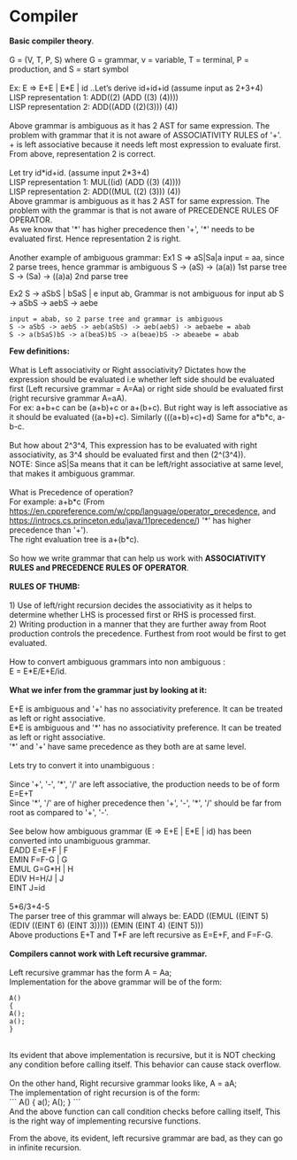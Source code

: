 # Compiler<br/>

**Basic compiler theory**.<br/>
<br/>
G = (V, T, P, S) where G = grammar, v = variable, T = terminal, P = production, and S = start symbol<br/>
<br/>
Ex: E => E+E | E\*E | id ..Let’s derive id+id+id   (assume input as 2+3+4)<br/>
LISP representation 1:	ADD((2) (ADD ((3) (4))))<br/>
LISP representation 2:	ADD((ADD ((2)(3))) (4))<br/>
<br/>
Above grammar is ambiguous as it has 2 AST for same expression. The problem with grammar that it is not aware of ASSOCIATIVITY RULES of '+'. + is left associative because it needs left most expression to evaluate first.<br/>
From above, representation 2 is correct.<br/>
<br/>
Let try id\*id+id. (assume input 2\*3+4)<br/>
LISP representation 1:	MUL((id) (ADD ((3) (4))))<br/>
LISP representation 2:  ADD((MUL ((2) (3))) (4))<br/>
Above grammar is ambiguous  as it has 2 AST for same expression. The problem with the grammar is that is not aware of PRECEDENCE RULES OF OPERATOR. <br/>
As we know that '\*' has higher precedence then '+', '\*' needs to be evaluated first. Hence representation 2 is right.<br/>
<br/>
Another example of ambiguous  grammar:
Ex1	S => aS|Sa|a  input = aa, since 2 parse trees, hence grammar is ambiguous 
	S -> (aS) -> (a(a)) 1st parse tree
	S -> (Sa) -> ((a)a) 2nd parse tree
	
Ex2	S -> aSbS | bSaS | e   input ab, Grammar is not ambiguous  for input ab
	S -> aSbS -> aebS -> aebe
	
	input = abab, so 2 parse tree and grammar is ambiguous 
	S -> aSbS -> aebS -> aeb(aSbS) -> aeb(aebS) -> aebaebe = abab
	S -> a(bSaS)bS -> a(beaS)bS -> a(beae)bS -> abeaebe = abab
	
**Few definitions:**<br/>
<br/>
What is Left associativity or Right associativity?
Dictates how the expression should be evaluated i.e whether left side should be evaluated first (Left recursive grammar = A=Aa) or right side should be evaluated first (right recursive grammar A=aA).<br/>
For ex: a+b+c can be (a+b)+c or a+(b+c). But right way is left associative as it should be evaluated ((a+b)+c). Similarly (((a+b)+c)+d)
Same for a\*b\*c, a-b-c.<br/>
<br/>
But how about 2^3^4, This expression has to be evaluated with right associativity, as 3^4 should be evaluated first and then (2^(3^4)).<br/>
NOTE: Since aS|Sa means that it can be left/right associative at same level, that makes it ambiguous  grammar.<br/>
<br/>
What is Precedence of operation?<br/>
For example: a+b\*c (From https://en.cppreference.com/w/cpp/language/operator_precedence, and https://introcs.cs.princeton.edu/java/11precedence/) '\*' has higher precedence than '+'). <br/>
The right evaluation tree is a+(b\*c).<br/>
<br/>
So how we write grammar that can help us work with **ASSOCIATIVITY RULES and PRECEDENCE RULES OF OPERATOR**.<br/>
<br/>
**RULES OF THUMB:**<br/>
<br/>
	1) Use of left/right recursion decides the associativity as it helps to determine whether LHS is processed first or RHS is processed first.<br/>
	2) Writing production in a manner that they are further away from Root production controls the precedence. Furthest from root would be first to get evaluated.<br/>
<br/>
How to convert ambiguous  grammars into non ambiguous :<br/>
E = E\*E/E+E/id. <br/>
<br/>
**What we infer from the grammar just by looking at it:**<br/>
<br/>
E+E is ambiguous  and '+' has no associativity preference. It can be treated as left or right associative.<br/>
E\*E is ambiguous  and '\*' has no associativity preference. It can be treated as left or right associative.<br/>
'\*' and '+' have same precedence as they both are at same level. <br/>
<br/>
Lets try to convert it into unambiguous :<br/>
<br/>
Since '+', '-', '\*', '/' are left associative, the production needs to be of form E=E+T<br/>
Since '\*', '/' are of higher precedence then '+', '-',  '\*', '/'  should be far from root as compared to '+', '-'.<br/>
<br/>
See below how ambiguous  grammar (E => E+E | E\*E | id) has been converted into unambiguous  grammar.<br/>
EADD	E=E+F | F<br/>
EMIN	F=F-G | G<br/>
EMUL	G=G\*H | H<br/>
EDIV	H=H/J | J<br/>
EINT	J=id<br/>
<br/>
5\*6/3+4-5<br/>
The parser tree of this grammar will always be: EADD ((EMUL ((EINT 5) (EDIV ((EINT 6) (EINT 3))))) (EMIN (EINT 4) (EINT 5)))<br/>
Above productions E+T and T\*F are left recursive as E=E+F, and F=F-G.<br/>
<br/>
**Compilers cannot work with Left recursive grammar.** <br/>
<br/>
Left recursive grammar has the form A = Aa;<br/>
Implementation for the above grammar will be of the form:<br/>
```
A()
{
A();
a();
}
```
<br/>
Its evident that above implementation is recursive, but it is NOT checking any condition before calling itself. This behavior can cause stack overflow.<br/>
<br/>
On the other hand, Right recursive grammar looks like, A = aA;<br/>
The implementation of right recursion is of the form:<br/>
```
A()
{
a();
A();
}
```
<br/>
And the above function can call condition checks before calling itself, This is the right way of implementing recursive functions.<br/>

From the above, its evident, left recursive grammar are bad, as they can go in infinite recursion.
